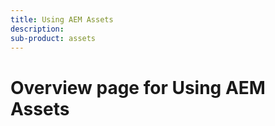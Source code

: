 ```yaml
---
title: Using AEM Assets
description: 
sub-product: assets
---
```


# Overview page for Using AEM Assets
